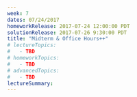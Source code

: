 ```yaml
---
week: 7
dates: 07/24/2017
homeworkRelease: 2017-07-24 12:00:00 PDT
solutionRelease: 2017-07-26 9:30:00 PDT
title: "Midterm & Office Hours++"
# lectureTopics:
#   - TBD
# homeworkTopics:
#   - TBD
# advancedTopics:
#   - TBD
lectureSummary:
---
```

